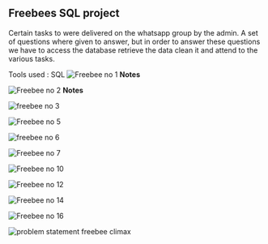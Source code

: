 ## Freebees SQL project 
Certain tasks to were delivered on the whatsapp group by the admin. A set of questions  where given to answer, but in order to answer these questions we have to access the database retrieve the data clean it and attend to the various tasks. 


Tools used : SQL 
![Freebee no 1](https://github.com/user-attachments/assets/8125eaaa-9d79-410b-b8ca-2b49c9725e6f)
**Notes**

![Freebee no 2](https://github.com/user-attachments/assets/c98a73a5-4018-4cd3-b6f3-6590aa04ed99)
**Notes**

![freebee no 3](https://github.com/user-attachments/assets/40fe5a52-d1bd-47a2-beda-9c22bfe2867a)



![Freebee no 5](https://github.com/user-attachments/assets/80885303-c67f-4362-84dd-b86b59171b48)




![freebee no 6](https://github.com/user-attachments/assets/21d297e6-77a2-489c-aeff-ab0753b02816)




![Freebee no 7](https://github.com/user-attachments/assets/dfdab175-8bde-42ed-9494-498a2045b9ef)




![Freebee no 10](https://github.com/user-attachments/assets/5153c807-c683-4e44-aba6-657f58e62c94)



![Freebee no 12](https://github.com/user-attachments/assets/51b4d415-e7bc-4002-bba0-4c3bcbc468c5)





![Freebee no 14](https://github.com/user-attachments/assets/8cdfd504-8f51-4a06-8249-233eadfa0f54)





![Freebee no 16 ](https://github.com/user-attachments/assets/9226d6c8-9830-4bbe-ad09-2340c7d7274d)





![problem statement freebee climax](https://github.com/user-attachments/assets/9ea2da16-7f87-4c50-a55a-b2955791c8bd)






